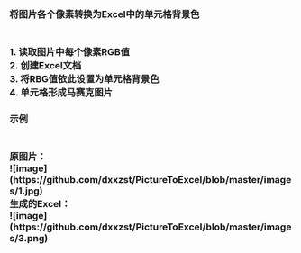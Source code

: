 <h3>将图片各个像素转换为Excel中的单元格背景色<h3/><br/>
1. 读取图片中每个像素RGB值<br/>
2. 创建Excel文档<br/>
3. 将RBG值依此设置为单元格背景色<br/>
4. 单元格形成马赛克图片<br/>

<h3>示例<h3/><br/>
原图片：<br/>
![image](https://github.com/dxxzst/PictureToExcel/blob/master/images/1.jpg)<br/>
生成的Excel：<br/>
![image](https://github.com/dxxzst/PictureToExcel/blob/master/images/3.png)<br/>
